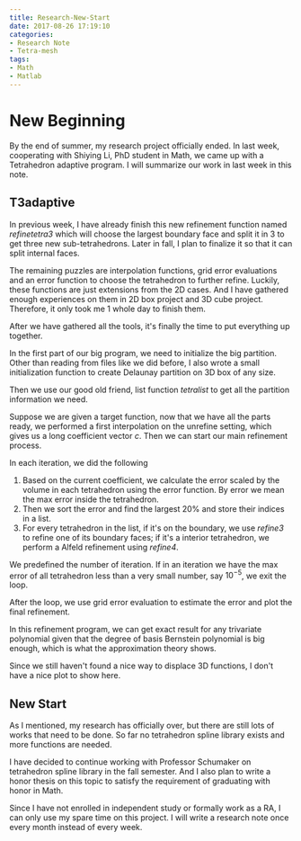 ```yaml
---
title: Research-New-Start
date: 2017-08-26 17:19:10
categories:
- Research Note
- Tetra-mesh
tags:
- Math
- Matlab
---
```


# New Beginning

By the end of summer, my research project officially ended. In last week, cooperating with Shiying Li, PhD student in Math, we came up with a Tetrahedron adaptive program. I will summarize our work in last week in this note. 

## T3adaptive

In previous week, I have already finish this new refinement function named *refinetetra3* which will choose the largest boundary face and split it in 3 to get three new sub-tetrahedrons. Later in fall, I plan to finalize it so that it can split internal faces.

The remaining puzzles are interpolation functions, grid error evaluations and an error function to choose the tetrahedron to further refine. Luckily, these functions are just extensions from the 2D cases. And I have gathered enough experiences on them in 2D box project and 3D cube project. Therefore, it only took me 1 whole day to finish them.

After we have gathered all the tools, it's finally the time to put everything up together. 

In the first part of our big program,  we need to initialize the big partition. Other than reading from files like we did before, I also wrote a small initialization function to create Delaunay partition on 3D box of any size. 

Then we use our good old friend, list function *tetralist* to get all the partition information we need. 

Suppose we are given a target function, now that we have all the parts ready, we performed a first interpolation on the unrefine setting, which gives us a long coefficient vector $c$. Then we can start our main refinement process. 

In each iteration, we did the following

1. Based on the current coefficient, we calculate the error scaled by the volume in each tetrahedron using the error function. By error we mean the max error inside the tetrahedron. 
2. Then we sort the error and find the largest 20% and store their indices in a list.
3. For every tetrahedron in the list, if it's on the boundary, we use *refine3* to refine one of its boundary faces; if it's a interior tetrahedron, we perform a Alfeld refinement using *refine4*.

We predefined the number of iteration. If in an iteration we have the max error of all tetrahedron less than a very small number, say $10^{-5}$, we exit the loop.

After the loop, we use grid error evaluation to estimate the error and plot the final refinement.

In this refinement program, we can get exact result for any trivariate polynomial given that the degree of basis Bernstein polynomial is big enough, which is what the approximation theory shows.

Since we still haven't found a nice way to displace 3D functions, I don't have a nice plot to show here. 



## New Start

As I mentioned, my research has officially over, but there are still lots of works that need to be done. So far no tetrahedron spline library exists and more functions are needed. 

I have decided to continue working with Professor Schumaker on tetrahedron spline library in the fall semester. And I also plan to write a honor thesis on this topic to satisfy the requirement of graduating with honor in Math. 

Since I have not enrolled in independent study or formally work as a RA, I can only use my spare time on this project. I will write a research note once every month instead of every week.

















